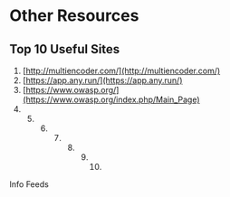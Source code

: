 # Other Resources

## Top 10 Useful Sites

1. [http://multiencoder.com/](http://multiencoder.com/)
2. [https://app.any.run/](https://app.any.run/)
3. [https://www.owasp.org/](https://www.owasp.org/index.php/Main_Page)
4. 5. 6. 7. 8. 9. 10. 
Info Feeds













